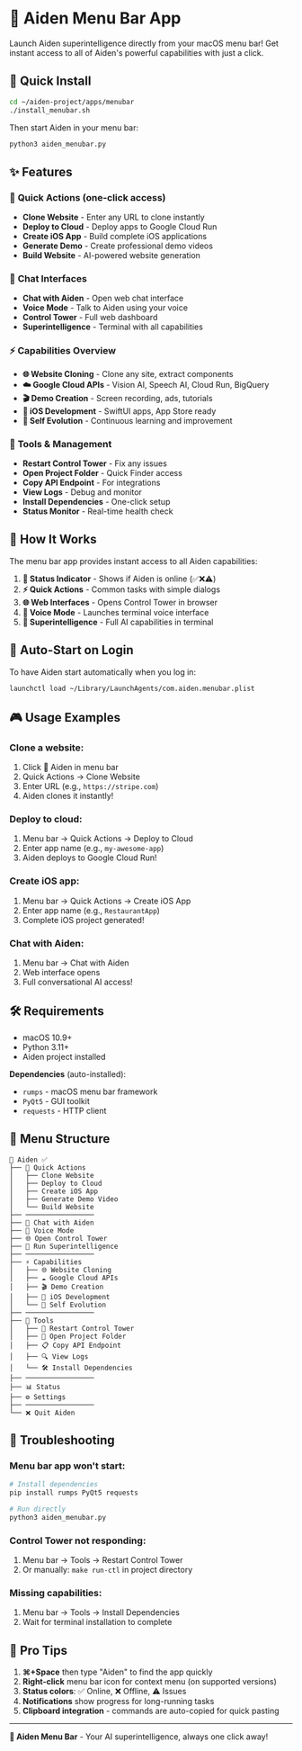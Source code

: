 # 🤖 Aiden Menu Bar App

Launch Aiden superintelligence directly from your macOS menu bar! Get instant access to all of Aiden's powerful capabilities with just a click.

## 🚀 Quick Install

```bash
cd ~/aiden-project/apps/menubar
./install_menubar.sh
```

Then start Aiden in your menu bar:

```bash
python3 aiden_menubar.py
```

## ✨ Features

### 🚀 **Quick Actions** (one-click access)
- **Clone Website** - Enter any URL to clone instantly
- **Deploy to Cloud** - Deploy apps to Google Cloud Run  
- **Create iOS App** - Build complete iOS applications
- **Generate Demo** - Create professional demo videos
- **Build Website** - AI-powered website generation

### 💬 **Chat Interfaces**
- **Chat with Aiden** - Open web chat interface
- **Voice Mode** - Talk to Aiden using your voice
- **Control Tower** - Full web dashboard
- **Superintelligence** - Terminal with all capabilities

### ⚡ **Capabilities Overview**
- **🌐 Website Cloning** - Clone any site, extract components
- **☁️ Google Cloud APIs** - Vision AI, Speech AI, Cloud Run, BigQuery
- **🎬 Demo Creation** - Screen recording, ads, tutorials
- **📱 iOS Development** - SwiftUI apps, App Store ready
- **🧠 Self Evolution** - Continuous learning and improvement

### 🔧 **Tools & Management**
- **Restart Control Tower** - Fix any issues
- **Open Project Folder** - Quick Finder access
- **Copy API Endpoint** - For integrations  
- **View Logs** - Debug and monitor
- **Install Dependencies** - One-click setup
- **Status Monitor** - Real-time health check

## 🎯 **How It Works**

The menu bar app provides instant access to all Aiden capabilities:

1. **🤖 Status Indicator** - Shows if Aiden is online (✅❌⚠️)
2. **⚡ Quick Actions** - Common tasks with simple dialogs
3. **🌐 Web Interfaces** - Opens Control Tower in browser
4. **🎤 Voice Mode** - Launches terminal voice interface  
5. **🧠 Superintelligence** - Full AI capabilities in terminal

## 🔄 **Auto-Start on Login**

To have Aiden start automatically when you log in:

```bash
launchctl load ~/Library/LaunchAgents/com.aiden.menubar.plist
```

## 🎮 **Usage Examples**

### Clone a website:
1. Click 🤖 Aiden in menu bar
2. Quick Actions → Clone Website  
3. Enter URL (e.g., `https://stripe.com`)
4. Aiden clones it instantly!

### Deploy to cloud:
1. Menu bar → Quick Actions → Deploy to Cloud
2. Enter app name (e.g., `my-awesome-app`) 
3. Aiden deploys to Google Cloud Run!

### Create iOS app:
1. Menu bar → Quick Actions → Create iOS App
2. Enter app name (e.g., `RestaurantApp`)
3. Complete iOS project generated!

### Chat with Aiden:
1. Menu bar → Chat with Aiden
2. Web interface opens
3. Full conversational AI access!

## 🛠️ **Requirements**

- macOS 10.9+
- Python 3.11+
- Aiden project installed

**Dependencies** (auto-installed):
- `rumps` - macOS menu bar framework
- `PyQt5` - GUI toolkit  
- `requests` - HTTP client

## 🎨 **Menu Structure**

```
🤖 Aiden ✅
├── 🚀 Quick Actions
│   ├── Clone Website
│   ├── Deploy to Cloud
│   ├── Create iOS App
│   ├── Generate Demo Video
│   └── Build Website
├── ─────────────────
├── 💬 Chat with Aiden
├── 🎤 Voice Mode
├── 🌐 Open Control Tower  
├── 🧠 Run Superintelligence
├── ─────────────────
├── ⚡ Capabilities
│   ├── 🌐 Website Cloning
│   ├── ☁️ Google Cloud APIs
│   ├── 🎬 Demo Creation
│   ├── 📱 iOS Development
│   └── 🧠 Self Evolution
├── ─────────────────
├── 🔧 Tools
│   ├── 🔄 Restart Control Tower
│   ├── 📁 Open Project Folder
│   ├── 📋 Copy API Endpoint
│   ├── 🔍 View Logs
│   └── 🛠️ Install Dependencies
├── ─────────────────
├── 📊 Status
├── ⚙️ Settings
├── ─────────────────
└── ❌ Quit Aiden
```

## 🚨 **Troubleshooting**

### Menu bar app won't start:
```bash
# Install dependencies
pip install rumps PyQt5 requests

# Run directly
python3 aiden_menubar.py
```

### Control Tower not responding:
1. Menu bar → Tools → Restart Control Tower
2. Or manually: `make run-ctl` in project directory

### Missing capabilities:
1. Menu bar → Tools → Install Dependencies
2. Wait for terminal installation to complete

## 🎉 **Pro Tips**

1. **⌘+Space** then type "Aiden" to find the app quickly
2. **Right-click** menu bar icon for context menu (on supported versions)
3. **Status colors**: ✅ Online, ❌ Offline, ⚠️ Issues
4. **Notifications** show progress for long-running tasks
5. **Clipboard integration** - commands are auto-copied for quick pasting

---

**🤖 Aiden Menu Bar** - Your AI superintelligence, always one click away!